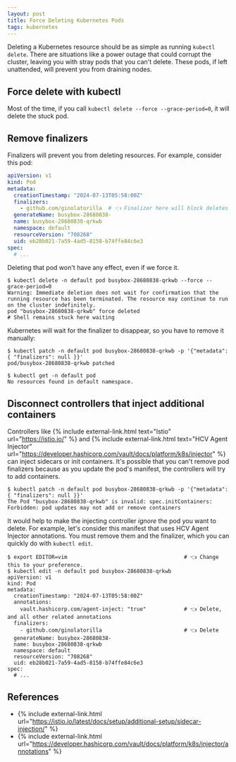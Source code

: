 ```yaml
---
layout: post
title: Force Deleting Kubernetes Pods
tags: kubernetes
---
```


Deleting a Kubernetes resource should be as simple as running `kubectl delete`. There are situations
like a power outage that could corrupt the cluster, leaving you with stray pods that you can't delete. These pods,
if left unattended, will prevent you from draining nodes.

## Force delete with kubectl

Most of the time, if you call `kubectl delete --force --grace-period=0`, it will delete the stuck pod.

## Remove finalizers

Finalizers will prevent you from deleting resources. For example, consider this pod:

```yaml
apiVersion: v1
kind: Pod
metadata:
  creationTimestamp: "2024-07-13T05:58:00Z"
  finalizers:
    - github.com/ginolatorilla  # 👈 Finalizer here will block deletes
  generateName: busybox-28680838-
  name: busybox-28680838-qrkwb
  namespace: default
  resourceVersion: "708268"
  uid: eb28b021-7a59-4ad5-8158-b74ffe84c6e3
spec:
  # ...
```

Deleting that pod won't have any effect, even if we force it.

```shell
$ kubectl delete -n default pod busybox-28680838-qrkwb --force --grace-period=0
Warning: Immediate deletion does not wait for confirmation that the running resource has been terminated. The resource may continue to run on the cluster indefinitely.
pod "busybox-28680838-qrkwb" force deleted
# Shell remains stuck here waiting
```

Kubernetes will wait for the finalizer to disappear, so you have to remove it manually:

```shell
$ kubectl patch -n default pod busybox-28680838-qrkwb -p '{"metadata": { "finalizers": null }}'
pod/busybox-28680838-qrkwb patched

$ kubectl get -n default pod
No resources found in default namespace.
```

## Disconnect controllers that inject additional containers

Controllers like {% include external-link.html text="Istio" url="https://istio.io/" %} and
{% include external-link.html text="HCV Agent Injector" url="https://developer.hashicorp.com/vault/docs/platform/k8s/injector" %}
can inject sidecars or init containers. It's possible that you can't remove pod finalizers because as you update the pod's
manifest, the controllers will try to add containers.

```shell
$ kubectl patch -n default pod busybox-28680838-qrkwb -p '{"metadata": { "finalizers": null }}'
The Pod "busybox-28680838-qrkwb" is invalid: spec.initContainers: Forbidden: pod updates may not add or remove containers
```

It would help to make the injecting controller _ignore_ the pod you want to delete. For example, let's consider
this manifest that uses HCV Agent Injector annotations. You must remove them and the finalizer, which you can
quickly do with `kubectl edit`.

```shell
$ export EDITOR=vim                                     # 👈 Change this to your preference.
$ kubectl edit -n default pod busybox-28680838-qrkwb
apiVersion: v1
kind: Pod
metadata:
  creationTimestamp: "2024-07-13T05:58:00Z"
  annotations:
    vault.hashicorp.com/agent-inject: "true"            # 👈 Delete, and all other related annotations
  finalizers:
    - github.com/ginolatorilla                          # 👈 Delete
  generateName: busybox-28680838-
  name: busybox-28680838-qrkwb
  namespace: default
  resourceVersion: "708268"
  uid: eb28b021-7a59-4ad5-8158-b74ffe84c6e3
spec:
  # ...
```

## References

- {% include external-link.html url="https://istio.io/latest/docs/setup/additional-setup/sidecar-injection/" %}
- {% include external-link.html url="https://developer.hashicorp.com/vault/docs/platform/k8s/injector/annotations" %}

